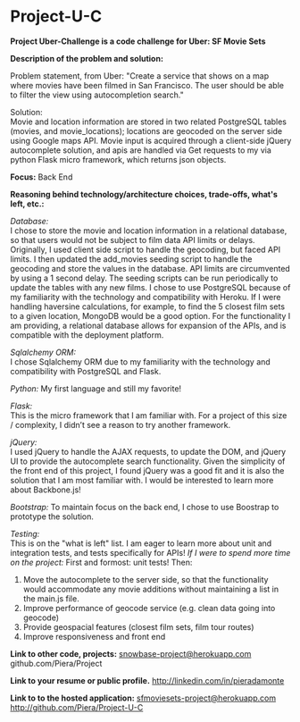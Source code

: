 Project-U-C
===========

**Project Uber-Challenge is a code challenge for Uber: SF Movie Sets**

**Description of the problem and solution:**

Problem statement, from Uber:
"Create a service that shows on a map where movies have been filmed in San Francisco. The user should be able to filter the view using autocompletion search."

Solution:  
Movie and location information are stored in two related PostgreSQL tables (movies, and movie_locations); locations are geocoded on the server side using Google maps API.  Movie input is acquired through a client-side jQuery autocomplete solution, and apis are handled via Get requests to my via python Flask micro framework, which returns json objects.

**Focus:**
Back End

**Reasoning behind technology/architecture choices, trade-offs, what's left, etc.:**

*Database:*  
I chose to store the movie and location information in a relational database, so that users would not be subject to film data API limits or delays.  Originally, I used client side script to handle the geocoding, but faced API limits.  I then updated the add_movies seeding script to handle the geocoding and store the values in the database. API limits are circumvented by using a 1 second delay.  The seeding scripts can be run periodically to update the tables with any new films.  I chose to use PostgreSQL because of my familiarity with the technology and compatibility with Heroku.  If I were handling haversine calculations, for example, to find the 5 closest film sets to a given location, MongoDB would be a good option.  For the functionality I am providing, a relational database allows for expansion of the APIs, and is compatible with the deployment platform.

*Sqlalchemy ORM:*  
I chose Sqlalchemy ORM due to my familiarity with the technology and compatibility with PostgreSQL and Flask.

*Python:* 
My first language and still my favorite!

*Flask:*  
This is the micro framework that I am familiar with.  For a project of this size / complexity, I didn’t see a reason to try another framework.

*jQuery:*  
I used jQuery to handle the AJAX requests, to update the DOM, and jQuery UI to provide the autocomplete search functionality.  Given the simplicity of the front end of this project, I found jQuery was a good fit and it is also the solution that I am most familiar with.   I would be interested to learn more about Backbone.js!

*Bootstrap:*
To maintain focus on the back end, I chose to use Boostrap to prototype the solution.

*Testing:*  
This is on the "what is left" list.  I am eager to learn more about unit and integration tests, and tests specifically for APIs! 
*If I were to spend more time on the project:*
First and formost: unit tests!
Then:
1. Move the autocomplete to the server side, so that the functionality would accommodate any movie additions without maintaining a list in the main.js file.
2. Improve performance of geocode service (e.g. clean data going into geocode)
3. Provide geospacial features (closest film sets, film tour routes)
4. Improve responsiveness and front end

**Link to other code, projects:**
snowbase-project@herokuapp.com
github.com/Piera/Project

**Link to your resume or public profile.**
http://linkedin.com/in/pieradamonte

**Link to to the hosted application:**
sfmoviesets-project@herokuapp.com
http://github.com/Piera/Project-U-C
